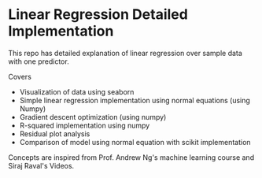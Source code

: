 # Linear Regression Detailed Implementation

This repo has detailed explanation of linear regression over sample data with one predictor.

Covers

- Visualization of data using seaborn
- Simple linear regression implementation using normal equations (using Numpy)
- Gradient descent optimization (using numpy)
- R-squared implementation using numpy
- Residual plot analysis
- Comparison of model using normal equation with scikit implementation


Concepts are inspired from Prof. Andrew Ng's machine learning course and Siraj Raval's Videos.
